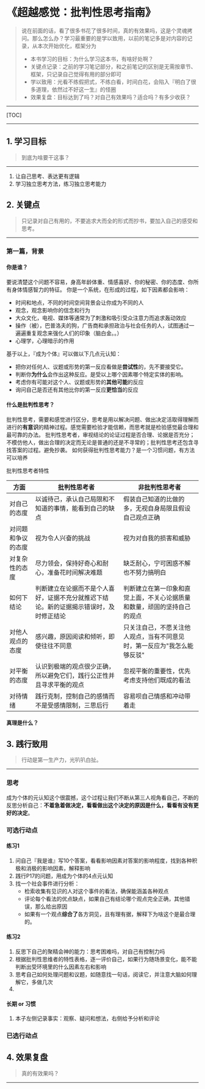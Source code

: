 # 《超越感觉：批判性思考指南》

> 说在前面的话，看了很多书花了很多时间，真的有效果吗，这是个灵魂拷问。那么怎么办？学习最重要的是学以致用，以前的笔记多是对内容的记录，从本次开始优化，框架分为
> 	- 本书学习的目标：为什么学习这本书，有啥好处啊？
> 	- 关键点记录：之前的学习笔记部分，和之前笔记的区别是无需按章节、框架，只记录自己觉得有用的部分即可
> 	- 学以致用：光看不练假把式，不练白看，时间白花，会陷入『明白了很多道理，依然过不好这一生』的怪圈
> 	- 效果复盘：目标达到了吗？对自己有效果吗？适合吗？有多少收获？
-----

[TOC]

----

## 1. 学习目标
> 到底为啥要干这事？
-----

1. 让自己思考、表达更有逻辑
2. 学习独立思考方法，练习独立思考能力

## 2. 关键点
> 只记录对自己有用的，不要追求大而全的形式而抄书，要加入自己的感受和思考。
-----

### 第一篇，背景
#### 你是谁？

要说清楚这个问题不容易，身高年龄体重、情感喜好、你的秘密、你的态度、你所有身体情感智力的特征。
你是一个系统，在形成的过程，如下因素都会影响：
- 时间和地点，不同的时间空间背景会让你成为不同的人
- 观念，观念影响你的信念和行为
- 大众文化，电视、媒体等通常为了刺激和吸引受众注意力而追求轰动效应
- 操作（被），巴普洛夫的狗，广告商和承担政治与社会任务的人，试图通过一遍遍重复观念来强化人们的印象（脑白金。。）
- 心理学，心理暗示的作用

基于以上，『成为个体』可以做以下几点元认知：
- 把你对任何人、议题或形势的第一反应看做是**尝试性**的，先不要接受它。
- 判断你**为什么**会作出这种反应。是受以上哪个因素哪个特定实体的影响。
- 考虑你有可能对这个人、议题或形势的**其他可能**的反应
- 询问自己是否还有其他比你的第一反应**更恰当**的反应

#### 什么是批判性思考？

批判性思考，需要和感觉进行区分，思考是用以解决问题、做出决定活取得理解而进行的**有意识**的精神过程。感觉需要检验才能信赖，而思考就是检验感觉最合理和最可靠的办法。
批判性思考者，审视结论的论证过程是否合理、论据是否充分；不模仿他人，做出合理的决定而无论是普通的还是不寻常的；批判性思考还包含寻找答案的过程。避免抄袭。
如何获得批判性思考能力？是一个习惯问题，有方法可以培养

批判性思考者特性

| 方面               | 批判性思考者                                                 | 非批判性思考者                                               |
| ------------------ | ------------------------------------------------------------ | ------------------------------------------------------------ |
| 对自己的态度       | 以诚待己，承认自己局限和不知道的事情，能看到自己的缺点       | 假装自己知道的比做的多，无视自身局限且假设自己观点正确       |
| 对问题和争议的态度 | 视为令人兴奋的挑战                                           | 视为对自我的损害和威胁                                       |
| 对复杂性的态度     | 尽力领会，保持好奇心和耐心，准备花时间解决难题               | 缺乏耐心，宁可困惑不解也不努力搞明白                         |
| 如何下结论         | 判断建立在论据而不是个人喜好，证据不充分就推迟下结论。新的证据揭示错误时，及时修正结论 | 判断建立在第一印象和直觉上面，不关心论据质量和数量，顽固的坚持自己的观点 |
| 对他人观点的态度   | 感兴趣，原因阅读和倾听，即使往往不同意                       | 只关注自己，不愿关注他人观点，当有不同意见时，第一反应为"我怎么能够反驳" |
| 对平衡的态度       | 认识到极端的观点很少正确，所以避免它们，践行公正性并且寻求平衡的观点 | 忽视平衡的重要性，优先考虑支持他们既成的看法                 |
| 对待情绪           | 践行克制，控制自己的感情而不是受感情限制，三思后行           | 容易呗自己情感和冲动带着走                                   |

#### 真理是什么？



## 3. 践行致用
> 行动是第一生产力，光叭叭白扯。
-----

### 思考
成为个体的元认知这个很震撼，这个过程让我们不断从第三人视角看自己，不断的反思分析自己：**不着急着做决定，看看做出这个决定的原因是什么，看看有没有更好的决定**。

### 可选行动点

#### 练习1

1. 问自己『我是谁』写10个答案，看看影响因素对答案的影响程度，找到各种积极和消极的影响因素，解释影响
2. 践行P17的问题，用成为个体的4点元认知
3. 找一个社会事件进行分析：
	- 检索收集有见识的人对这个事件的看法，确保能涵盖各种观点
	- 评论每个看法的优点缺点，如果自己有结论哪个观点完全正确，其他错误，那么给出原因
	- 如果有一个观点**综合了**各方洞见，且有理有据，解释下为啥这个是最合理的。

#### 练习2

1. 反思下自己的聚精会神的能力：思考困难吗，对自己有控制力吗
2. 根据批判性思维者的特性表格，逐一评价自己，如果行为随场景变化，能不能判断出受环境里的什么因素左右和影响
3. 思考自己如何处理问题和议题，如随意找一句话，阅读它，并注意大脑如何理解它，多做几次
4. 

#### 长期 or 习惯

1. 本子左侧记录事实：观察、疑问和想法，右侧给予分析和评论

### 已选行动点




## 4. 效果复盘
> 真的有效果吗？

-----